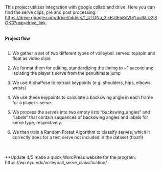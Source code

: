 This project utilizes integration with google collab and drive. Here you can find the serve clips, pre and post processing: https://drive.google.com/drive/folders/1_UTDNu_3ikEUtE5SoVbYhcdkLD2lSOK3?usp=drive_link. 
<br />
<br />
<br />
**Project flow**
<br />
<br />
1. We gather a set of two different types of volleyball serves: topspin and float as video clips
  
2. We format them for editing, standardizing the timing to ~1 second and isolating the player’s serve from the penultimate jump

3. We use AlphaPose to extract keypoints (e.g. shoulders, hips, elbows, wrists)

4. We use these keypoints to calculate a backswing angle in each frame for a player’s serve.

5. We process the serves into two empty lists “backswing_angles” and “labels” that contain sequences of backswing angles and labels for serve type, respectively.

6. We then train a Random Forest Algorithm to classify serves, which it correctly does for a test serve not included in the dataset (float1)
<br />
<br />
**Update 4/5 made a quick WordPress website for the program: https://wp.nyu.edu/volleyball_serve_classification/
